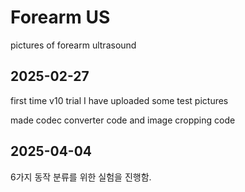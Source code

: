 # Forearm US
 pictures of forearm ultrasound

## 2025-02-27
 first time v10 trial
 I have uploaded some test pictures

 made codec converter code and image cropping code

## 2025-04-04
 6가지 동작 분류를 위한 실험을 진행함.
